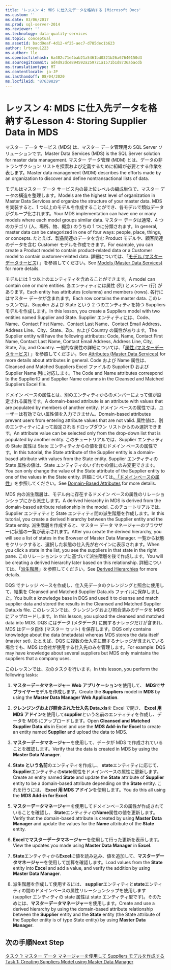```yaml
---
title: 'レッスン 4: MDS に仕入先データを格納する |Microsoft Docs'
ms.custom: ''
ms.date: 03/06/2017
ms.prod: sql-server-2014
ms.reviewer: ''
ms.technology: data-quality-services
ms.topic: conceptual
ms.assetid: bacd9eaf-4d12-4f25-aec7-d785dec1b623
author: lrtoyou1223
ms.author: lle
ms.openlocfilehash: 6a402c71e4bab21a5461bd0321b26a67640150d3
ms.sourcegitcommit: ad4d92dce894592a259721a1571b1d8736abacdb
ms.translationtype: MT
ms.contentlocale: ja-JP
ms.lasthandoff: 08/04/2020
ms.locfileid: "87639829"
---
```

# <a name="lesson-4-storing-supplier-data-in-mds"></a><span data-ttu-id="c9129-102">レッスン 4: MDS に仕入先データを格納する</span><span class="sxs-lookup"><span data-stu-id="c9129-102">Lesson 4: Storing Supplier Data in MDS</span></span>
  <span data-ttu-id="c9129-103">マスター データ サービス (MDS) は、マスター データ管理用の SQL Server ソリューションです。</span><span class="sxs-lookup"><span data-stu-id="c9129-103">Master Data Services (MDS) is the SQL Server solution for master data management.</span></span> <span data-ttu-id="c9129-104">マスター データ管理 (MDM) とは、データの非トランザクション リストを探索および定義するために組織が必要とする作業を表します。</span><span class="sxs-lookup"><span data-stu-id="c9129-104">Master data management (MDM) describes the efforts made by an organization to discover and define nontransactional lists of data.</span></span>  
  
 <span data-ttu-id="c9129-105">モデルはマスター データ サービス内の最上位レベルの編成単位で、マスター データの構造を整理します。</span><span class="sxs-lookup"><span data-stu-id="c9129-105">Models are the highest level of organization in Master Data Services and organize the structure of your master data.</span></span> <span data-ttu-id="c9129-106">MDS を実装すると、1 つ以上のモデルを作成することができ、各モデルで類似データがグループ化されます。</span><span class="sxs-lookup"><span data-stu-id="c9129-106">Your MDS implementation can have one or many models where each model groups similar data.</span></span> <span data-ttu-id="c9129-107">マスター データは通常、4 つのカテゴリ (人、場所、物、概念) のうちの 1 つに分類されます。</span><span class="sxs-lookup"><span data-stu-id="c9129-107">In general, master data can be categorized in one of four ways: people, place, things, or concepts.</span></span> <span data-ttu-id="c9129-108">たとえば、製品関連のデータを含む Product モデルや、顧客関連のデータを含む Customer モデルを作成できます。</span><span class="sxs-lookup"><span data-stu-id="c9129-108">For example, you can create a Product model to contain product-related data or a Customer model to contain customer-related data.</span></span> <span data-ttu-id="c9129-109">詳細については、「[モデル (マスターデータサービス)](https://msdn.microsoft.com/library/ee633746.aspx) 」を参照してください。</span><span class="sxs-lookup"><span data-stu-id="c9129-109">See [Models (Master Data Services)](https://msdn.microsoft.com/library/ee633746.aspx) for more details.</span></span>  
  
 <span data-ttu-id="c9129-110">モデルには 1 つ以上のエンティティを含めることができます。</span><span class="sxs-lookup"><span data-stu-id="c9129-110">A model can contain one or more entities.</span></span> <span data-ttu-id="c9129-111">各エンティティには属性 (列) とメンバー (行) があります。</span><span class="sxs-lookup"><span data-stu-id="c9129-111">Each entity has attributes (columns) and members (rows).</span></span> <span data-ttu-id="c9129-112">各行にはマスター データが含まれます。</span><span class="sxs-lookup"><span data-stu-id="c9129-112">Each row contains the master data.</span></span> <span data-ttu-id="c9129-113">このレッスンでは、Supplier および State という 2 つのエンティティを持つ Suppliers モデルを作成します。</span><span class="sxs-lookup"><span data-stu-id="c9129-113">In this lesson, you create a Suppliers model with two entities named Supplier and State.</span></span> <span data-ttu-id="c9129-114">Supplier エンティティには、Code、Name、Contact First Name、Contact Last Name、Contact Email Address、Address Line、City、State、Zip、および Country の属性があります。</span><span class="sxs-lookup"><span data-stu-id="c9129-114">The Supplier entity will have the following attributes: Code, Name, Contact First Name, Contact Last Name, Contact Email Address, Address Line, City, State, Zip, and Country.</span></span> <span data-ttu-id="c9129-115">一般的な属性の詳細については、「[属性 (マスターデータサービス)](https://msdn.microsoft.com/library/ee633745.aspx) 」を参照してください。</span><span class="sxs-lookup"><span data-stu-id="c9129-115">See [Attributes (Master Data Services)](https://msdn.microsoft.com/library/ee633745.aspx) for more details about attributes in general.</span></span> <span data-ttu-id="c9129-116">Code および Name 属性は、Cleansed and Matched Suppliers Excel ファイルの SupplierID および Supplier Name 列に対応します。</span><span class="sxs-lookup"><span data-stu-id="c9129-116">The Code and Name attributes correspond to the SupplierID and Supplier Name columns in the Cleansed and Matched Suppliers Excel file.</span></span>  
  
 <span data-ttu-id="c9129-117">ドメイン ベースの属性とは、別のエンティティからのメンバーによって値が設定される属性です。</span><span class="sxs-lookup"><span data-stu-id="c9129-117">A domain-based attribute is an attribute with values that are populated by members of another entity.</span></span> <span data-ttu-id="c9129-118">ドメイン ベースの属性では、ユーザーは有効でない属性値を入力できません。</span><span class="sxs-lookup"><span data-stu-id="c9129-118">Domain-based attributes prevent users from entering attribute values that are not valid.</span></span> <span data-ttu-id="c9129-119">属性値は、別のエンティティによって設定されるドロップダウン リストからのみ選択できます。</span><span class="sxs-lookup"><span data-stu-id="c9129-119">An attribute value can be selected only from the drop-down list that is populated by another entity.</span></span> <span data-ttu-id="c9129-120">このチュートリアルでは、Supplier エンティティの State 属性は State エンティティからの値を含むドメイン ベースの属性です。</span><span class="sxs-lookup"><span data-stu-id="c9129-120">In this tutorial, the State attribute of the Supplier entity is a domain-based attribute with values from the State entity.</span></span> <span data-ttu-id="c9129-121">Supplier エンティティの State 属性の値は、State エンティティのいずれかの値にのみ変更できます。</span><span class="sxs-lookup"><span data-stu-id="c9129-121">You can only change the value of the State attribute of the Supplier entity to one of the values in the State entity.</span></span> <span data-ttu-id="c9129-122">詳細については[、「ドメインベースの属性](../master-data-services/domain-based-attributes-master-data-services.md)」を参照してください。</span><span class="sxs-lookup"><span data-stu-id="c9129-122">See [Domain-Based Attributes](../master-data-services/domain-based-attributes-master-data-services.md) for more details.</span></span>  
  
 <span data-ttu-id="c9129-123">MDS 内の派生階層は、モデル内に存在するドメイン ベースの属性のリレーションシップにから派生します。</span><span class="sxs-lookup"><span data-stu-id="c9129-123">A derived hierarchy in MDS is derived from the domain-based attribute relationship in the model.</span></span> <span data-ttu-id="c9129-124">このチュートリアルでは、Supplier エンティティと State エンティティ間の派生階層を作成します。</span><span class="sxs-lookup"><span data-stu-id="c9129-124">In this tutorial, you create a derived hierarchy between the Supplier entity and the State entity.</span></span> <span data-ttu-id="c9129-125">派生階層を作成すると、マスター データ マネージャーのブラウザーに状態の一覧が表示されます。</span><span class="sxs-lookup"><span data-stu-id="c9129-125">After you create the derived hierarchy, you will see a list of states in the Browser of Master Data Manager.</span></span> <span data-ttu-id="c9129-126">一覧から状態をクリックすると、選択した状態の仕入先が右ペインに表示されます。</span><span class="sxs-lookup"><span data-stu-id="c9129-126">When you click a state in the list, you see the suppliers in that state in the right pane.</span></span> <span data-ttu-id="c9129-127">このリレーションシップに基づいて派生階層を後で作成します。</span><span class="sxs-lookup"><span data-stu-id="c9129-127">You will be creating a derived hierarchy later based on this relationship.</span></span> <span data-ttu-id="c9129-128">詳細については、「[派生階層](../master-data-services/derived-hierarchies-master-data-services.md)」を参照してください。</span><span class="sxs-lookup"><span data-stu-id="c9129-128">See [Derived Hierarchies](../master-data-services/derived-hierarchies-master-data-services.md) for more details.</span></span>  
  
 <span data-ttu-id="c9129-129">DQS でナレッジ ベースを作成し、仕入先データのクレンジングと照合に使用して、結果を Cleansed and Matched Supplier Data.xls ファイルに保存しました。</span><span class="sxs-lookup"><span data-stu-id="c9129-129">You built a knowledge base in DQS and used it to cleanse and match supplier data and stored the results in the Cleansed and Matched Supplier Data.xls file.</span></span> <span data-ttu-id="c9129-130">このレッスンでは、クレンジングおよび照合済みのデータを MDS にアップロードします。</span><span class="sxs-lookup"><span data-stu-id="c9129-130">In this lesson, you upload the cleansed and matched data into MDS.</span></span> <span data-ttu-id="c9129-131">DQS にはデータ (メタデータ) に関するナレッジだけが含まれ、MDS はデータ自体 (マスター セット) を保存します。</span><span class="sxs-lookup"><span data-stu-id="c9129-131">DQS only contains knowledge about the data (metadata) whereas MDS stores the data itself (master set).</span></span> <span data-ttu-id="c9129-132">たとえば、DQS に複数の仕入先に関するナレッジが含まれている場合でも、MDS は会社が使用する仕入先のみを管理します。</span><span class="sxs-lookup"><span data-stu-id="c9129-132">For example: DQS may have knowledge about several suppliers but MDS only maintains the suppliers that a company uses.</span></span>  
  
 <span data-ttu-id="c9129-133">このレッスンでは、次のタスクを行います。</span><span class="sxs-lookup"><span data-stu-id="c9129-133">In this lesson, you perform the following tasks:</span></span>  
  
1.  <span data-ttu-id="c9129-134">**マスターデータマネージャー Web アプリケーション**を使用して、 **MDS**で**サプライヤー**モデルを作成します。</span><span class="sxs-lookup"><span data-stu-id="c9129-134">Create the **Suppliers** model in **MDS** by using the **Master Data Manager Web Application**.</span></span>  
  
2.  <span data-ttu-id="c9129-135">**クレンジングおよび照合された仕入先 Data.xls**を Excel で開き、 **Excel 用 MDS アドイン**を使用して**supplier**という名前のエンティティを作成し、データを MDS にアップロードします。</span><span class="sxs-lookup"><span data-stu-id="c9129-135">Open **Cleansed and Matched Supplier Data.xls** in Excel and use the **MDS Add-in for Excel** to create an entity named **Supplier** and upload the data to MDS.</span></span>  
  
3.  <span data-ttu-id="c9129-136">**マスターデータマネージャー**を使用して、データが MDS で作成されていることを確認します。</span><span class="sxs-lookup"><span data-stu-id="c9129-136">Verify that the data is created in MDS by using the **Master Data Manager**.</span></span>  
  
4.  <span data-ttu-id="c9129-137">**State という名前**のエンティティを作成し、 **state**エンティティに応じて、 **Supplier**エンティティの**state**属性をドメインベースの属性に更新します。</span><span class="sxs-lookup"><span data-stu-id="c9129-137">Create an entity named **State** and update the **State** attribute of **Supplier** entity to be a domain-based attribute depending on the **State** entity.</span></span> <span data-ttu-id="c9129-138">これを行うには、 **Excel 用 MDS アドイン**を使用します。</span><span class="sxs-lookup"><span data-stu-id="c9129-138">You do this all using the **MDS Add-in for Excel**.</span></span>  
  
5.  <span data-ttu-id="c9129-139">**マスターデータマネージャー**を使用してドメインベースの属性が作成されていることを確認し、 **State**エンティティの**Name**属性の値を更新します。</span><span class="sxs-lookup"><span data-stu-id="c9129-139">Verify that the domain-based attribute is created by using **Master Data Manager** and update the values for the **Name** attribute of the **State** entity.</span></span>  
  
6.  <span data-ttu-id="c9129-140">**Excel**で**マスターデータマネージャー**を使用して行った更新を表示します。</span><span class="sxs-lookup"><span data-stu-id="c9129-140">View the updates you made using **Master Data Manager** in **Excel**.</span></span>  
  
7.  <span data-ttu-id="c9129-141">**State**エンティティから**Excel**に値を読み込み、値を追加して、**マスターデータマネージャー**を使用して加算を確認します。</span><span class="sxs-lookup"><span data-stu-id="c9129-141">Load values from the **State** entity into **Excel** and add a value, and verify the addition by using **Master Data Manager**.</span></span>  
  
8.  <span data-ttu-id="c9129-142">派生階層を作成して使用するには、 **supplier**エンティティと**state**エンティティの間のドメインベースの属性リレーションシップを使用します (supplier エンティティの state 属性は state エンティティ型です)。そのためには、**マスターデータマネージャー**を使用します。</span><span class="sxs-lookup"><span data-stu-id="c9129-142">Create and use a derived hierarchy by using the domain-based attribute relationship between the **Supplier** entity and the **State** entity (the State attribute of the Supplier entity is of type State entity) by using **Master Data Manager**.</span></span>  
  
## <a name="next-step"></a><span data-ttu-id="c9129-143">次の手順</span><span class="sxs-lookup"><span data-stu-id="c9129-143">Next Step</span></span>  
 [<span data-ttu-id="c9129-144">タスク 1: マスター データ マネージャーを使用して Suppliers モデルを作成する</span><span class="sxs-lookup"><span data-stu-id="c9129-144">Task 1: Creating Suppliers Model using Master Data Manager</span></span>](../../2014/tutorials/task-1-creating-suppliers-model-using-master-data-manager.md)  
  
  
